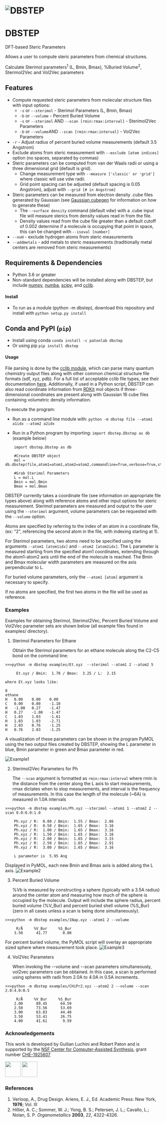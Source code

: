 ![DBSTEP](DBSTEP_banner.png)
===

# DBSTEP
DFT-based Steric Parameters 

Allows a user to compute steric parameters from chemical structures. 

Calculate Sterimol parameters<sup>1</sup> (L, Bmin, Bmax), %Buried Volume<sup>2</sup>, Sterimol2Vec and Vol2Vec parameters

## Features
* Compute requested steric parameters from molecular structure files with input options:
    * `-s` or `--sterimol` - Sterimol Parameters (L, Bmin, Bmax) 
    * `-b` or `--volume` - Percent Buried Volume
    * `-s` or `--sterimol` AND `--scan [rmin:rmax:interval]` - Sterimol2Vec Parameters 
    *  `-b` or `--volume`AND `--scan [rmin:rmax:interval]` - Vol2Vec Parameters
* `-r` - Adjust radius of percent buried volume measurements (default 3.5 Angstrom)
* Exclude atoms from steric measurement with `--exclude [atom indices]` option (no spaces, separated by commas)
* Steric parameters can be computed from van der Waals radii or using a three dimensional grid (default is grid).
    * Change measurement type with `--measure ['classic' or 'grid']` where classic will use vdw radii.
    * Grid point spacing can be adjusted (default spacing is 0.05 Angstrom), adjust with `--grid [# in Angstrom]`
* Steric parameters can be measured from electron density .cube files generated by Gaussian (see [Gaussian cubegen](https://gaussian.com/cubegen/) for information on how to generate these)
    * The `--surface density` command (default vdw) with a .cube input file will measure sterics from density values read in from the file.
    * Density values read from the cube file greater than a default cutoff of 0.002 determine if a molecule is occupying that point in space, this can be changed with `--isoval [number]`
* `--noH` - exclude hydrogen atoms from steric measurements
* `--addmetals` - add metals to steric measurements (traditionally metal centers are removed from steric measurements)

## Requirements & Dependencies
* Python 3.6 or greater
* Non-standard dependencies will be installed along with DBSTEP, but include [numpy](https://numpy.org/), [numba](https://numba.pydata.org/), [scipy](https://www.scipy.org/), and [cclib](https://cclib.github.io/).

#### Install 
- To run as a module (python -m dbstep), download this repository and install with ```python setup.py install```

## Conda and PyPI (`pip`)
- Install using conda
    `conda install -c patonlab dbstep`
- Or using pip
    `pip install dbstep`

#### Usage 
File parsing is done by the [cclib module](https://onlinelibrary.wiley.com/doi/abs/10.1002/jcc.20823), which can parse many quantum chemistry output files along with other common chemical structure file formats (sdf, xyz, pdb). For a full list of acceptable cclib file types, see their documentation [here](https://cclib.github.io/). Additionally, if used in a Python script, DBSTEP can also read coordinate information from [RDKit](https://www.rdkit.org/) mol objects if three-dimensional coordinates are present along with Gaussian 16 cube files containing volumetric density information.

To execute the program:
- Run as a command line module with: `python -m dbstep file --atom1 a1idx --atom2 a2idx`

- Run in a Python program by importing: `import dbstep.Dbstep as db` (example below)
```
    import dbstep.Dbstep as db
    
    #Create DBSTEP object
    mol = db.dbstep(file,atom1=atom1,atom2=atom2,commandline=True,verbose=True,sterimol=True,measure='classic')  
    
    #Grab Sterimol Parameters
    L = mol.L
    Bmin = mol.Bmin
    Bmax = mol.Bmax
```

DBSTEP currently takes a coordinate file (see information on appropriate file types above) along with reference atoms and other input options for steric measurement. Sterimol parameters are measured and output to the user using the `--sterimol` argument, volume parameters can be requested with the `--volume` option. 

Atoms are specified by referring to the index of an atom in a coordinate file, (ex: "2", referencing the second atom in the file, with indexing starting at 1).

For Sterimol parameters, two atoms need to be specified using the arguments `--atom1 [atom1idx]` and `--atom2 [atom2idx]`. The L parameter is measured starting from the specified atom1 coordinates, extending through the  atom1-atom2 axis until the end of the molecule is reached. The Bmin and Bmax molecular width parameters are measured on the axis perpendicular to L. 

For buried volume parameters, only the `--atom1 [atom]` argument is necessary to specify. 

If no atoms are specified, the first two atoms in the file will be used as reference. 

### Examples
Examples for obtaining Sterimol, Sterimol2Vec, Percent Buried Volume and Vol2Vec parameter sets are shown below (all example files found in examples/ directory).

1. Sterimol Parameters for Ethane
    
    Obtain the Sterimol parameters for an ethane molecule along the C2-C5 bond on the command line:
```
>>>python -m dbstep examples/Et.xyz  --sterimol --atom1 2 --atom2 5

     Et.xyz / Bmin:  1.70 / Bmax:  3.25 / L:  2.15
```
    where Et.xyz looks like: 
```
8
ethane
H	0.00	0.00	0.00
C	0.00	0.00    -1.10
H	-1.00	0.27	-1.47
H	0.27	-1.00	-1.47
C	1.03	1.03	-1.61
H	1.03	1.03	-2.71
H	2.03	0.76	-1.25
H	0.76	2.03	-1.25
```

A visualization of these parameters can be shown in the program PyMOL using the two output files created by DBSTEP, showing the L parameter in blue, Bmin parameter in green and Bmax parameter in red. 

![Example1](Example1.png)

2. Sterimol2Vec Parameters for Ph

    The `--scan` argument is formatted as `rmin:rmax:interval` where rmin is the distance from the center along the L axis to start measurements, rmax dictates when to stop measurements, and interval is the frequency of measurements. In this case the length of the molecule (~6A) is measured in 1.0A intervals

```
>>>python -m dbstep examples/Ph.xyz --sterimol --atom1 1 --atom2 2 --scan 0.0:6.0:1.0

    Ph.xyz / R:  0.00 / Bmin:  1.55 / Bmax:  2.86 
    Ph.xyz / R:  0.50 / Bmin:  1.65 / Bmax:  3.16 
    Ph.xyz / R:  1.00 / Bmin:  1.65 / Bmax:  3.16 
    Ph.xyz / R:  1.50 / Bmin:  1.65 / Bmax:  3.16 
    Ph.xyz / R:  2.00 / Bmin:  1.65 / Bmax:  3.15 
    Ph.xyz / R:  2.50 / Bmin:  1.65 / Bmax:  2.91 
    Ph.xyz / R:  3.00 / Bmin:  1.65 / Bmax:  3.16 

    L parameter is  5.95 Ang

```
 
 Displayed in PyMOL, each new Bmin and Bmax axis is added along the L axis. 
 ![Example2](Example2.png)
 
 
3. Percent Buried Volume 
 
    %Vb is measured by constructing a sphere (typically with a 3.5A radius) around the center atom and measuring how much of the sphere is occupied by the molecule. Output will include the sphere radius, percent buried volume (%V_Bur) and percent buried shell volume (%S_Bur) (zero in all cases unless a scan is being done simultaneously).
 ```
 >>>python -m dbstep examples/1Nap.xyz --atom1 2 --volume

      R/Å     %V_Bur     %S_Bur
     3.50      41.77       0.00
 ```
 
 For percent buried volume, the PyMOL script will overlay an appropriate sized sphere where measurement took place.
  ![Example3](Example3.png)
 
4. Vol2Vec Parameters
 
    When invoking the --volume and --scan parameters simultaneously, vol2vec parameters can be obtained. In this case, a scan is performed using spheres with radii from 2.0A to 4.0A in 0.5A increments. 
 ```
 >>>python -m dbstep examples/CHiPr2.xyz --atom2 2 --volume --scan 2.0:4.0:0.5

      R/Å     %V_Bur     %S_Bur
     2.00      89.45      64.59 
     2.50      73.56      53.69
     3.00      63.83      44.40
     3.50      53.41      26.75
     4.00      41.61       9.59
 ```
 
 ### Acknowledgements
 
  This work is developed by Guilian Luchini and Robert Paton and is supported by the [NSF Center for Computer-Assisted Synthesis](https://ccas.nd.edu/), grant number [CHE-1925607](https://www.nsf.gov/awardsearch/showAward?AWD_ID=1925607&HistoricalAwards=false)
  
  <img src="https://www.nsf.gov/images/logos/NSF_4-Color_bitmap_Logo.png" width="50" height="50"> <img src="https://pbs.twimg.com/profile_images/1168617043106521088/SOLQaZ8M_400x400.jpg" width="50" height="50"> 
  
 ### References
 
 1. Verloop, A., Drug Design. Ariens, E. J., Ed. Academic Press: New York, **1976**; Vol. III
 2. Hillier, A. C.;  Sommer, W. J.;  Yong, B. S.;  Petersen, J. L.;  Cavallo, L.; Nolan, S. P. *Organometallics* **2003**, *22*, 4322-4326.
